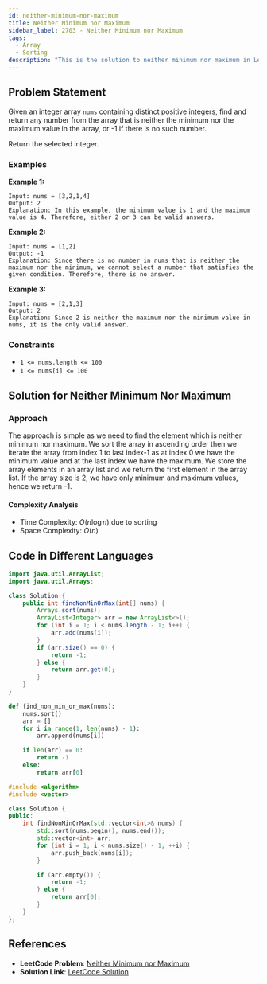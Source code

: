 ```yaml
---
id: neither-minimum-nor-maximum
title: Neither Minimum nor Maximum
sidebar_label: 2703 - Neither Minimum nor Maximum
tags:
  - Array
  - Sorting
description: "This is the solution to neither minimum nor maximum in LeetCode"
---
```


## Problem Statement

Given an integer array `nums` containing distinct positive integers, find and return any number from the array that is neither the minimum nor the maximum value in the array, or -1 if there is no such number.

Return the selected integer.

### Examples

**Example 1:**

```
Input: nums = [3,2,1,4]
Output: 2
Explanation: In this example, the minimum value is 1 and the maximum value is 4. Therefore, either 2 or 3 can be valid answers.
```

**Example 2:**

```
Input: nums = [1,2]
Output: -1
Explanation: Since there is no number in nums that is neither the maximum nor the minimum, we cannot select a number that satisfies the given condition. Therefore, there is no answer.
```

**Example 3:**

```
Input: nums = [2,1,3]
Output: 2
Explanation: Since 2 is neither the maximum nor the minimum value in nums, it is the only valid answer.
```

### Constraints

- `1 <= nums.length <= 100`
- `1 <= nums[i] <= 100`

## Solution for Neither Minimum Nor Maximum

### Approach

The approach is simple as we need to find the element which is neither minimum nor maximum. We sort the array in ascending order then we iterate the array from index 1 to last index-1 as at index 0 we have the minimum value and at the last index we have the maximum. We store the array elements in an array list and we return the first element in the array list.
If the array size is 2, we have only minimum and maximum values, hence we return -1.

#### Complexity Analysis

- Time Complexity: $O(n \log n)$ due to sorting
- Space Complexity: $O(n)$

## Code in Different Languages

<Tabs>
  <TabItem value="Java" label="Java">
  <SolutionAuthor name="@ImmidiSivani" />

```java
import java.util.ArrayList;
import java.util.Arrays;

class Solution {
    public int findNonMinOrMax(int[] nums) {
        Arrays.sort(nums);
        ArrayList<Integer> arr = new ArrayList<>();
        for (int i = 1; i < nums.length - 1; i++) {
            arr.add(nums[i]);
        }
        if (arr.size() == 0) {
            return -1;
        } else {
            return arr.get(0);
        }
    }
}
```

  </TabItem>
  
  <TabItem value="Python" label="Python">
  <SolutionAuthor name="@ImmidiSivani" />

```python
def find_non_min_or_max(nums):
    nums.sort()
    arr = []
    for i in range(1, len(nums) - 1):
        arr.append(nums[i])

    if len(arr) == 0:
        return -1
    else:
        return arr[0]
```

  </TabItem>

  <TabItem value="c++" label="C++">
  <SolutionAuthor name="@ImmidiSivani" />

```c++
#include <algorithm>
#include <vector>

class Solution {
public:
    int findNonMinOrMax(std::vector<int>& nums) {
        std::sort(nums.begin(), nums.end());
        std::vector<int> arr;
        for (int i = 1; i < nums.size() - 1; ++i) {
            arr.push_back(nums[i]);
        }

        if (arr.empty()) {
            return -1;
        } else {
            return arr[0];
        }
    }
};
```

  </TabItem>
</Tabs>

## References

- **LeetCode Problem**: [Neither Minimum nor Maximum](https://leetcode.com/problems/neither-minimum-nor-maximum/)
- **Solution Link**: [LeetCode Solution](https://leetcode.com/problems/neither-minimum-nor-maximum/post-solution/?submissionId=1293729812)

